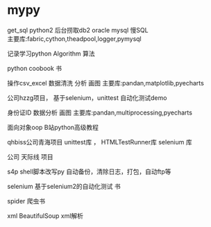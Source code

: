 # mypy
get_sql python2 后台捞取db2 oracle mysql 慢SQL   
    主要库:fabric,cython,theadpool,logger,pymysql

记录学习python
Algorithm 算法

python coobook 书

操作csv_excel 数据清洗 分析 画图
   主要库:pandan,matplotlib,pyecharts

公司hzzg项目， 基于selenium，unittest 自动化测试demo

身份证ID    数据分析 画图
    主要库:pandan,multiprocessing,pyecharts

面向对象oop B站python高级教程

qhbiss公司青海项目
unittest库 ， HTMLTestRunner库 selenium 库

公司 天际线 项目

s4p  shell脚本改写py
自动备份，清除日志，打包，自动ftp等

selenium  基于selenium2的自动化测试 书

spider  爬虫书

xml    BeautifulSoup xml解析




